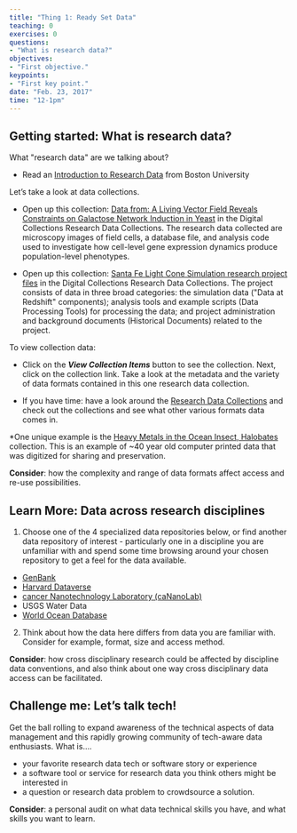 ```yaml
---
title: "Thing 1: Ready Set Data"
teaching: 0
exercises: 0
questions:
- "What is research data?"
objectives:
- "First objective."
keypoints:
- "First key point."
date: "Feb. 23, 2017"
time: "12-1pm"
---
```


## Getting started: What is research data?

What "research data" are we talking about?

* Read an [Introduction to Research Data](http://www.bu.edu/datamanagement/background/whatisdata/) from Boston University


Let’s take a look at data collections.


* Open up this collection: [Data from: A Living Vector Field Reveals Constraints on Galactose Network Induction in Yeast](http://library.ucsd.edu/dc/collection/bb5668210c) in the Digital Collections Research Data Collections.  The research data collected are microscopy images of field cells, a database file, and analysis code used to investigate how cell-level gene expression dynamics produce population-level phenotypes. 

* Open up this collection: [Santa Fe Light Cone Simulation research project files](http://library.ucsd.edu/dc/collection/bb1673671n) in the Digital Collections Research Data Collections. The project consists of data in three broad categories: the simulation data ("Data at Redshift" components); analysis tools and example scripts (Data Processing Tools) for processing the data; and project administration and background documents (Historical Documents) related to the project. 

To view collection data: 
* Click on the ***View Collection Items*** button to see the collection.  Next, click on the collection link. Take a look at the metadata and the variety of data formats contained in this one research data collection.


* If you have time: have a look around the [Research Data Collections](http://library.ucsd.edu/dc) and check out the collections and see what other various formats data comes in.

*One unique example is the [Heavy Metals in the Ocean Insect, Halobates](http://library.ucsd.edu/dc/collection/bb8056206n) collection.  This is an example of ~40 year old computer printed data that was digitized for sharing and preservation.


**Consider**: how the complexity and range of data formats affect access and re-use possibilities.

## Learn More: Data across research disciplines

1. Choose one of the 4 specialized data repositories below, or find another data repository of interest - particularly one in a discipline you are unfamiliar with and spend some time browsing around your chosen repository to get a feel for the data available.

* [GenBank](https://www.ncbi.nlm.nih.gov/genbank/)
* [Harvard Dataverse](https://dataverse.harvard.edu/)
* [cancer Nanotechnology Laboratory (caNanoLab)](https://cananolab.nci.nih.gov/caNanoLab/#/)
* USGS Water Data
* [World Ocean Database](https://www.nodc.noaa.gov/OC5/WOD/pr_wod.html)

2. Think about how the data here differs from data you are familiar with.  Consider for example, format, size and access method.

**Consider**: how cross disciplinary research could be affected by discipline data conventions, and also think about one way cross disciplinary data access can be facilitated.

## Challenge me: Let’s talk tech!

Get the ball rolling to expand awareness of the technical aspects of data management and this rapidly growing community of tech-aware data enthusiasts.
What is....

* your favorite research data tech or software story or experience
* a software tool or service for research data you think others might be interested in
* a question or research data problem to crowdsource a solution.

**Consider**: a personal audit on what data technical skills you have, and what skills you want to learn.
